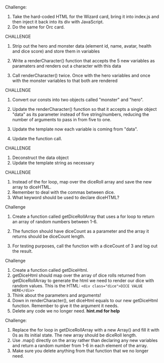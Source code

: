 Challenge: 
1. Take the hard-coded HTML for the Wizard card, bring it 
   into index.js and then inject it back into its div with 
   JavaScript.
2. Do the same for Orc card. 


CHALLENGE
1. Strip out the hero and monster data (element id, name, avatar, 
health and dice score) and store them in variables

2. Write a renderCharacter() function that accepts the 5 new variables 
as paramaters and renders out a character with this data

3. Call renderCharacter() twice. Once with the hero variables and 
once with the monster variables to that both are rendered

CHALLENGE
1. Convert our consts into two objects called 
"monster" and "hero".

2. Update the renderCharacter() function so that it accepts 
a single object "data" as its parameter instead of five string/numbers, 
reducing the number of arguments to pass in from five to one.

3. Update the template now each variable is coming from "data".

4. Update the function call.

CHALLENGE
1. Deconstruct the data object 
2. Update the template string as necessary

CHALLENGE
1. Instead of the for loop, map over the diceRoll array
and save the new array to diceHTML.
2. Remember to deal with the commas between dice.
3. What keyword should be used to declare diceHTML? 

Challenge
1. Create a function called getDiceRollArray that uses a 
   for loop to return an array of random numbers between 1-6. 

2.  The function should have diceCount as a parameter and the 
   array it returns should be diceCount length.
3.  For testing purposes, call the function with a diceCount of 3 and log out the result. 

Challenge 
1. Create a function called getDiceHtml. 
2. getDiceHtml should map over the array of dice rolls 
   returned from getDiceRollArray to generate the html 
   we need to render our dice with random values. This is 
   the HTML: `<div class="dice">DICE VALUE HERE</div>`
3. Think about the parameters and arguments!
4. Down in renderCharacter(), set diceHtml equals to our 
   new getDiceHtml function. Remember to give it the argument
   it needs. 
5. Delete any code we no longer need.
**hint.md for help**



 Challenge: 
1. Replace the for loop in getDiceRollArray with a new Array() and fill it 
with 0s as its initial state. The new array should be diceRoll length.
2. Use .map() directly on the array rather than declaring any new variables 
and return a random number from 1-6 in each element of the array.
3. Make sure you delete anything from that function that we no longer need.
